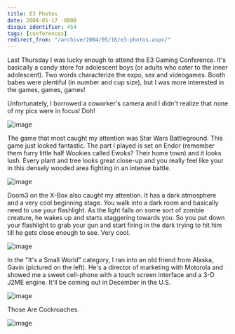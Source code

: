 ```yaml
---
title: E3 Photos
date: 2004-05-17 -0800
disqus_identifier: 454
tags: [conferences]
redirect_from: "/archive/2004/05/16/e3-photos.aspx/"
---
```


Last Thursday I was lucky enough to attend the E3 Gaming Conference.
It's basically a candy store for adolescent boys (or adults who cater to
the inner adolescent). Two words characterize the expo, sex and
videogames. Booth babes were plentiful (in number and cup size), but I
was more interested in the games, games, games!

Unfortunately, I borrowed a coworker's camera and I didn't realize that
none of my pics were in focus! Doh!

![image](https://user-images.githubusercontent.com/19977/50269397-0225c500-03e3-11e9-92be-6d71e95bf6e7.png)

The game that most caught my attention was Star Wars Battleground. This
game just looked fantastic. The part I played is set on Endor (remember
them furry little half Wookies called Ewoks? Their home town) and it
looks lush. Every plant and tree looks great close-up and you really
feel like your in this densely wooded area fighting in an intense
battle.

![image](https://user-images.githubusercontent.com/19977/50269405-0651e280-03e3-11e9-949a-76dc027f55c7.png)

Doom3 on the X-Box also caught my attention. It has a dark atmosphere
and a very cool beginning stage. You walk into a dark room and basically
need to use your flashlight. As the light falls on some sort of zombie
creature, he wakes up and starts staggering towards you. So you put down
your flashlight to grab your gun and start firing in the dark trying to
hit him till he gets close enough to see. Very cool.

![image](https://user-images.githubusercontent.com/19977/50269411-0a7e0000-03e3-11e9-95c0-0eaab2d3a79d.png)

In the "It's a Small World" category, I ran into an old friend from
Alaska, Gavin (pictured on the left). He's a director of marketing with
Motorola and showed me a sweet cell-phone with a touch screen interface
and a 3-D J2ME engine. It'll be coming out in December in the U.S.

![image](https://user-images.githubusercontent.com/19977/50269420-0e118700-03e3-11e9-87fa-3d3aa5a7d047.png)

Those Are Cockroaches.

![image](https://user-images.githubusercontent.com/19977/50269439-15389500-03e3-11e9-993a-53715f70423a.png)

